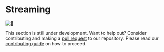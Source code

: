 # Streaming



![🚧](https://cdn.jsdelivr.net/gh/jdecked/twemoji@15.0.3/assets/svg/1f6a7.svg ":construction:")


This section is still under development. Want to help out? Consider contributing and making a [pull request](https://github.com/pola-rs/polars) to our repository.
Please read our [contributing guide](https://docs.pola.rs/development/contributing/) on how to proceed.